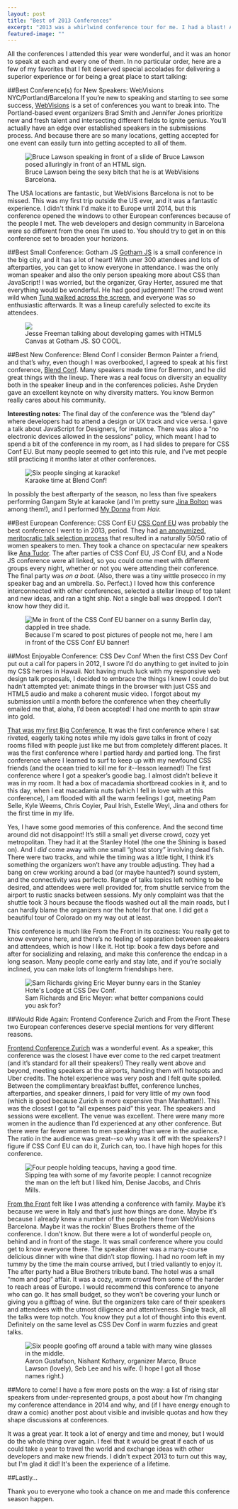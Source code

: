 ```yaml
---
layout: post
title: "Best of 2013 Conferences"
excerpt: "2013 was a whirlwind conference tour for me. I had a blast! And here are conferences I feel deserve special love for delivering a fantastic experience."
featured-image: ""
---
```

All the conferences I attended this year were wonderful, and it was an honor to speak at each and every one of them. In no particular order, here are a few of my favorites that I felt deserved special accolades for delivering a superior experience or for being a great place to start talking:

##Best Conference(s) for New Speakers: WebVisions NYC/Portland/Barcelona
If you’re new to speaking and starting to see some success, [WebVisions](http://www.webvisionsevent.com/) is a set of conferences you want to break into. The Portland-based event organizers Brad Smith and Jennifer Jones prioritize new and fresh talent and intersecting different fields to ignite genius. You’ll actually have an edge over established speakers in the submissions process. And because there are so many locations, getting accepted for one event can easily turn into getting accepted to all of them.

<figure>
<img src="/img/2013/confs_webvisions_bruce.jpg" alt="Bruce Lawson speaking in front of a slide of Bruce Lawson posed alluringly in front of an HTML sign." />
<figcaption>Bruce Lawson being the sexy bitch that he is at WebVisions Barcelona.</figcaption>
</figure>

The USA locations are fantastic, but WebVisions Barcelona is not to be missed. This was my first trip outside the US ever, and it was a fantastic experience. I didn't think I'd make it to Europe until 2014, but this conference opened the windows to other European conferences because of the people I met. The web developers and design community in Barcelona were so different from the ones I’m used to. You should try to get in on this conference set to broaden your horizons.

##Best Small Conference: Gotham JS
[Gotham JS](http://www.gothamjs.com/) is a small conference in the big city, and it has a lot of heart! With uner 300 attendees and lots of afterparties, you can get to know everyone in attendance. I was the only woman speaker and also the only person speaking more about CSS than JavaScript! I was worried, but the organizer, Gray Herter, assured me that everything would be wonderful. He had good judgement! The crowd went wild when [Tuna walked across the screen](http://rachelnabors.com/css-amv-talk/animation/index.html), and everyone was so enthusiastic afterwards. It was a lineup carefully selected to excite its attendees.

<figure>
<img src="/img/2013/confs_gotham_freeman.jpg" />
<figcaption>Jesse Freeman talking about developing games with HTML5 Canvas at Gotham JS. SO COOL.</figcaption>
</figure>

##Best New Conference: Blend Conf
I consider Bermon Painter a friend, and that’s why, even though I was overbooked, I agreed to speak at his first conference, [Blend Conf](http://www.blendconf.com/). Many speakers made time for Bermon, and he did great things with the lineup. There was a real focus on diversity an equality both in the speaker lineup and in the conferences policies. Ashe Dryden gave an excellent keynote on why diversity matters. You know Bermon really cares about his community.

__Interesting notes:__ The final day of the conference was the “blend day” where developers had to attend a design or UX track and vice versa. I gave a talk about JavaScript for Designers, for instance. There was also a “no electronic devices allowed in the sessions” policy, which meant I had to spend a bit of the conference in my room, as I had slides to prepare for CSS Conf EU. But many people seemed to get into this rule, and I’ve met people still practicing it months later at other conferences.

<figure>
<img src="/img/2013/confs_blend.jpg" alt="Six people singing at karaoke!" />
<figcaption>Karaoke time at Blend Conf!</figcaption>
</figure>

In possibly the best afterparty of the season, no less than five speakers performing Gangam Style at karaoke (and I'm pretty sure [Jina Bolton](http://sushiandrobots.com/) was among them!), and I performed [My Donna](http://www.youtube.com/watch?v=EoEDQr7tKKk) from _Hair._

##Best European Conference: CSS Conf EU
[CSS Conf EU](http://www.cssconf.eu) was probably the best conference I went to in 2013, period. They had [an anonymized, meritocratic talk selection process](http://berlingeekettes.com/blog/2013/9/8/working-towards-more-diversity-in-tech-conferences) that resulted in a naturally 50/50 ratio of women speakers to men. They took a chance on spectacular new speakers like [Ana Tudor](http://about.me/thebabydino). The after parties of CSS Conf EU, JS Conf EU, and a Node JS conference were all linked, so you could come meet with different groups every night, whether or not you were attending their conference. The final party was _on a boat._ (Also, there was a tiny wittle prosecco in my speaker bag and an umbrella. So. Perfect.) I loved how this conference interconnected with other conferences, selected a stellar lineup of top talent and new ideas, and ran a tight ship. Not a single ball was dropped. I don’t know how they did it.

<figure>
<img src="/img/2013/confs_cssconfeu.jpg" alt="Me in front of the CSS Conf EU banner on a sunny Berlin day, dappled in tree shade." />
<figcaption>Because I'm scared to post pictures of people not me, here I am in front of the CSS Conf EU banner!</figcaption>
</figure>

##Most Enjoyable Conference: CSS Dev Conf
When the first CSS Dev Conf put out a call for papers in 2012, I swore I’d do anything to get invited to join my CSS heroes in Hawaii. Not having much luck with my responsive web design talk proposals, I decided to embrace the things I knew I could do but hadn’t attempted yet: animate things in the browser with just CSS and HTML5 audio and make a coherent music video. I forgot about my submission until a month before the conference when they cheerfully emailed me that, aloha, I’d been accepted! I had one month to spin straw into gold.

[That was my first Big Conference.](http://rachelnabors.com/2012/12/css-dev-conf-recap/) It was the first conference where I sat riveted, eagerly taking notes while my idols gave talks in front of cozy rooms filled with people just like me but from completely different places. It was the first conference where I partied hardy and partied long. The first conference where I learned to surf to keep up with my newfound CSS friends (and the ocean tried to kill me for it--lesson learned!) The first conference where I got a speaker’s goodie bag. I almost didn’t believe it was in my room. It had a box of macadamia shortbread cookies in it, and to this day, when I eat macadamia nuts (which I fell in love with at this conference), I am flooded with all the warm feelings I got, meeting Pam Selle, Kyle Weems, Chris Coyier, Paul Irish, Estelle Weyl, Jina and others for the first time in my life.

Yes, I have some good memories of this conference. And the second time around did not disappoint! It’s still a small yet diverse crowd, cozy yet metropolitan. They had it at the Stanley Hotel (the one the Shining is based on). And I _did_ come away with one small “ghost story” involving dead fish. There were two tracks, and while the timing was a little tight, I think it’s something the organizers won’t have any trouble adjusting. They had a bang on crew working around a bad (or maybe haunted?) sound system, and the connectivity was perfecto. Range of talks topics left nothing to be desired, and attendees were well provided for, from shuttle service from the airport to rustic snacks between sessions. My only complaint was that the shuttle took 3 hours because the floods washed out all the main roads, but I can hardly blame the organizers nor the hotel for that one. I did get a beautiful tour of Colorado on my way out at least.

This conference is much like From the Front in its coziness: You really get to know everyone here, and there’s no feeling of separation between speakers and attendees, which is how I like it. Hot tip: book a few days before and after for socializing and relaxing, and make this conference the endcap in a long season. Many people come early and stay late, and if you’re socially inclined, you can make lots of longterm friendships here.

<figure>
<img src="/img/2013/confs_cssdevconf_snuggy.jpg" alt="Sam Richards giving Eric Meyer bunny ears in the Stanley Hote's Lodge at CSS Dev Conf." />
<figcaption>Sam Richards and Eric Meyer: what better companions could you ask for?</figcaption>
</figure>

##Would Ride Again: Frontend Conference Zurich and From the Front
These two European conferences deserve special mentions for very different reasons. 

[Frontend Conference Zurich](http://frontendconf.ch) was a wonderful event. As a speaker, this conference was the closest I have ever come to the red carpet treatment (and it’s standard for all their speakers!) They really went above and beyond, meeting speakers at the airports, handing them wifi hotspots and Uber credits. The hotel experience was very posh and I felt quite spoiled. Between the complimentary breakfast buffet, conference lunches, afterparties, and speaker dinners, I paid for very little of my own food (which is good because Zurich is more expensive than Manhattan!). This was the closest I got to “all expenses paid” this year. The speakers and sessions were excellent. The venue was excellent. There were many more women in the audience than I’d experienced at any other conference. But there were far fewer women to men speaking than were in the audience. The ratio in the audience was great--so why was it off with the speakers? I figure if CSS Conf EU can do it, Zurich can, too. I have high hopes for this conference.

<figure>
<img src="/img/2013/confs_zurich.jpg" alt="Four people holding teacups, having a good time." />
<figcaption>Sipping tea with some of my favorite people: I cannot recognize the man on the left but I liked him, Denise Jacobs, and Chris Mills.</figcaption>
</figure>

[From the Front](http://fromthefront.it/) felt like I was attending a conference with family. Maybe it’s because we were in Italy and that’s just how things are done. Maybe it’s because I already knew a number of the people there from WebVisions Barcelona. Maybe it was the rockin’ Blues Brothers theme of the conference. I don’t know. But there were a lot of wonderful people on, behind and in front of the stage. It was small conference where you could get to know everyone there. The speaker dinner was a many-course delicious dinner with wine that didn’t stop flowing. I had no room left in my tummy by the time the main course arrived, but I tried valiantly to enjoy it. The after party had a Blue Brothers tribute band. The hotel was a small “mom and pop” affair. It was a cozy, warm crowd from some of the harder to reach areas of Europe. I would recommend this conference to anyone who can go. It has small budget, so they won’t be covering your lunch or giving you a giftbag of wine. But the organizers take care of their speakers and attendees with the utmost diligence and attentiveness. Single track, all the talks were top notch. You know they put a lot of thought into this event. Definitely on the same level as CSS Dev Conf in warm fuzzies and great talks.

<figure>
<img src="/img/2013/confs_bologna.jpg" alt="Six people goofing off around a table with many wine glasses in the middle." />
<figcaption>Aaron Gustafson, Nishant Kothary, organizer Marco, Bruce Lawson (lovely), Seb Lee and his wife. (I hope I got all those names right.)</figcaption>
</figure>

##More to come!
I have a few more posts on the way: a list of rising star speakers from under-represented groups, a post about how I’m changing my conference attendance in 2014 and why, and (if I have energy enough to draw a comic) another post about visible and invisible quotas and how they shape discussions at conferences. 

It was a great year. It took a lot of energy and time and money, but I would do the whole thing over again. I feel that it would be great if each of us could take a year to travel the world and exchange ideas with other developers and make new friends. I didn't expect 2013 to turn out this way, but I'm glad it did! It's been the experience of a lifetime.

##Lastly&hellip;

Thank you to everyone who took a chance on me and made this conference season happen.